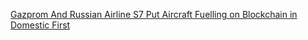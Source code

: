 [Gazprom And Russian Airline S7 Put Aircraft Fuelling on Blockchain in Domestic First](https://cointelegraph.com/news/gazprom-and-russian-airline-s7-put-aircraft-fuelling-on-blockchain-in-domestic-first)